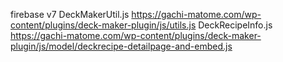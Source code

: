 
firebase v7
DeckMakerUtil.js https://gachi-matome.com/wp-content/plugins/deck-maker-plugin/js/utils.js
DeckRecipeInfo.js https://gachi-matome.com/wp-content/plugins/deck-maker-plugin/js/model/deckrecipe-detailpage-and-embed.js

